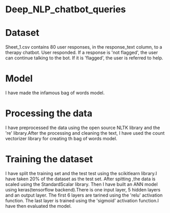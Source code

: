 # Deep_NLP_chatbot_queries

# Dataset
Sheet_1.csv contains 80 user responses, in the response_text column, to a therapy chatbot. User responded. If a response is 'not flagged', the user can continue talking to the bot. If it is 'flagged', the user is referred to help.

# Model
I have made the infamous bag of words model. 

# Processing the data
I have preprocessed the data using the open source NLTK library and the 're' library.After the processing and cleaning the text, I have used the count vectorizer library for creating th bag of words model. 

# Training the dataset
I have split the training set and the test test using the scikitlearn library.I have taken 20% of the dataset as the test set. After spitting ,the data is scaled using the StandardScalar library. Then I have built an ANN model using keras(tensorflow backend).There is one input layer, 5 hidden layers and an output layer. The first 6 layers are tarined using the 'relu' activation function. The last layer is trained using the 'sigmoid' activation function.I have then evaluated the model.
